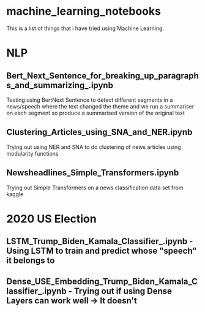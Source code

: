 # machine_learning_notebooks

This is a list of things that i have tried using Machine Learning.

# NLP
## Bert_Next_Sentence_for_breaking_up_paragraphs_and_summarizing_.ipynb
Testing using BertNext Sentence to detect different segments in a news/speech where the text changed the theme and we run a summariser on each segment so produce a summarised version of the original text

## Clustering_Articles_using_SNA_and_NER.ipynb
Trying out using NER and SNA to do clustering of news articles using modularity functions

## Newsheadlines_Simple_Transformers.ipynb 
Trying out Simple Transformers on a news classification data set from kaggle

# 2020 US Election
## LSTM_Trump_Biden_Kamala_Classifier_.ipynb -  Using LSTM to train and predict whose "speech" it belongs to
## Dense_USE_Embedding_Trump_Biden_Kamala_Classifier_.ipynb - Trying out if using Dense Layers can work well -> It doesn't
